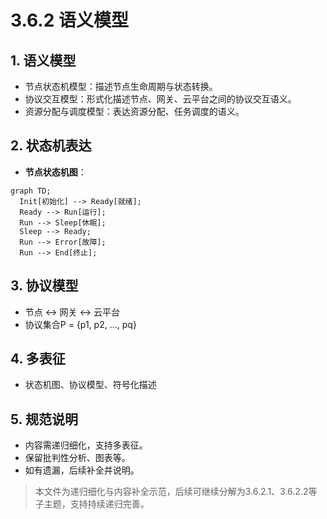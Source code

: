 # 3.6.2 语义模型

## 1. 语义模型

- 节点状态机模型：描述节点生命周期与状态转换。
- 协议交互模型：形式化描述节点、网关、云平台之间的协议交互语义。
- 资源分配与调度模型：表达资源分配、任务调度的语义。

## 2. 状态机表达

- **节点状态机图**：

```mermaid
graph TD;
  Init[初始化] --> Ready[就绪];
  Ready --> Run[运行];
  Run --> Sleep[休眠];
  Sleep --> Ready;
  Run --> Error[故障];
  Run --> End[终止];
```

## 3. 协议模型

- 节点 <-> 网关 <-> 云平台
- 协议集合P = {p1, p2, ..., pq}

## 4. 多表征

- 状态机图、协议模型、符号化描述

## 5. 规范说明

- 内容需递归细化，支持多表征。
- 保留批判性分析、图表等。
- 如有遗漏，后续补全并说明。

> 本文件为递归细化与内容补全示范，后续可继续分解为3.6.2.1、3.6.2.2等子主题，支持持续递归完善。

